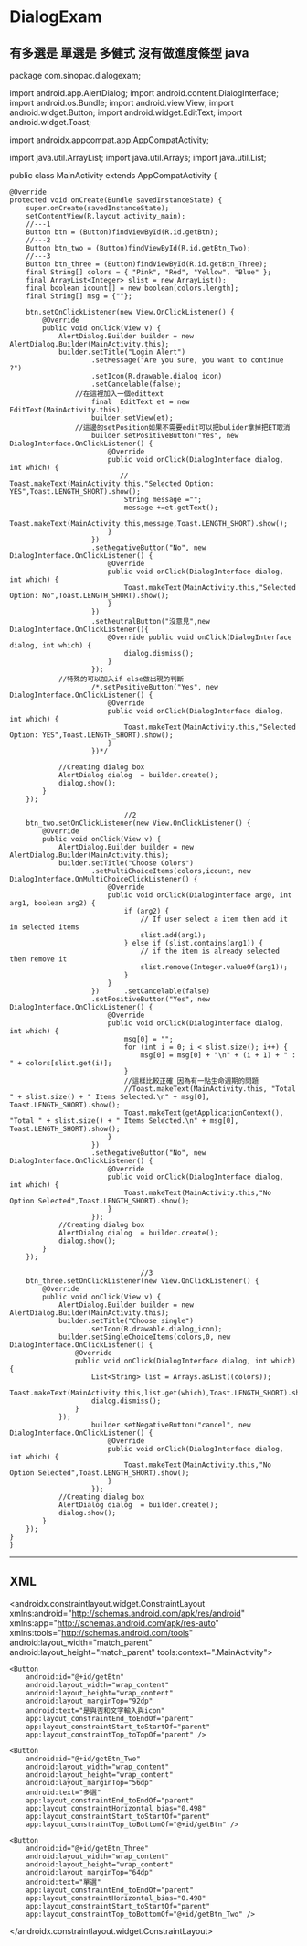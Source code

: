 # DialogExam
有多選是 單選是 多健式 沒有做進度條型
java
-------------------------------------------------------------------------------------
package com.sinopac.dialogexam;

import android.app.AlertDialog;
import android.content.DialogInterface;
import android.os.Bundle;
import android.view.View;
import android.widget.Button;
import android.widget.EditText;
import android.widget.Toast;

import androidx.appcompat.app.AppCompatActivity;

import java.util.ArrayList;
import java.util.Arrays;
import java.util.List;

public class MainActivity extends AppCompatActivity {

    @Override
    protected void onCreate(Bundle savedInstanceState) {
        super.onCreate(savedInstanceState);
        setContentView(R.layout.activity_main);
        //---1
        Button btn = (Button)findViewById(R.id.getBtn);
        //---2
        Button btn_two = (Button)findViewById(R.id.getBtn_Two);
        //---3
        Button btn_three = (Button)findViewById(R.id.getBtn_Three);
        final String[] colors = { "Pink", "Red", "Yellow", "Blue" };
        final ArrayList<Integer> slist = new ArrayList();
        final boolean icount[] = new boolean[colors.length];
        final String[] msg = {""};

        btn.setOnClickListener(new View.OnClickListener() {
            @Override
            public void onClick(View v) {
                AlertDialog.Builder builder = new AlertDialog.Builder(MainActivity.this);
                builder.setTitle("Login Alert")
                        .setMessage("Are you sure, you want to continue ?")
                        .setIcon(R.drawable.dialog_icon)
                        .setCancelable(false);
                    //在這裡加入一個edittext
                        final  EditText et = new EditText(MainActivity.this);
                        builder.setView(et);
                    //這邊的setPosition如果不需要edit可以把bulider拿掉把ET取消
                        builder.setPositiveButton("Yes", new DialogInterface.OnClickListener() {
                            @Override
                            public void onClick(DialogInterface dialog, int which) {
                               // Toast.makeText(MainActivity.this,"Selected Option: YES",Toast.LENGTH_SHORT).show();
                                String message ="";
                                message +=et.getText();
                                Toast.makeText(MainActivity.this,message,Toast.LENGTH_SHORT).show();
                            }
                        })
                        .setNegativeButton("No", new DialogInterface.OnClickListener() {
                            @Override
                            public void onClick(DialogInterface dialog, int which) {
                                Toast.makeText(MainActivity.this,"Selected Option: No",Toast.LENGTH_SHORT).show();
                            }
                        })
                        .setNeutralButton("沒意見",new DialogInterface.OnClickListener(){
                            @Override public void onClick(DialogInterface dialog, int which) {
                                dialog.dismiss();
                            }
                        });
                //特殊的可以加入if else做出現的判斷
                        /*.setPositiveButton("Yes", new DialogInterface.OnClickListener() {
                            @Override
                            public void onClick(DialogInterface dialog, int which) {
                                Toast.makeText(MainActivity.this,"Selected Option: YES",Toast.LENGTH_SHORT).show();
                            }
                        })*/

                //Creating dialog box
                AlertDialog dialog  = builder.create();
                dialog.show();
            }
        });

                                //2
        btn_two.setOnClickListener(new View.OnClickListener() {
            @Override
            public void onClick(View v) {
                AlertDialog.Builder builder = new AlertDialog.Builder(MainActivity.this);
                builder.setTitle("Choose Colors")
                        .setMultiChoiceItems(colors,icount, new DialogInterface.OnMultiChoiceClickListener() {
                            @Override
                            public void onClick(DialogInterface arg0, int arg1, boolean arg2) {
                                if (arg2) {
                                    // If user select a item then add it in selected items
                                    slist.add(arg1);
                                } else if (slist.contains(arg1)) {
                                    // if the item is already selected then remove it
                                    slist.remove(Integer.valueOf(arg1));
                                }
                            }
                        })      .setCancelable(false)
                        .setPositiveButton("Yes", new DialogInterface.OnClickListener() {
                            @Override
                            public void onClick(DialogInterface dialog, int which) {
                                msg[0] = "";
                                for (int i = 0; i < slist.size(); i++) {
                                    msg[0] = msg[0] + "\n" + (i + 1) + " : " + colors[slist.get(i)];
                                }
                                //這樣比較正確 因為有一點生命週期的問題
                                //Toast.makeText(MainActivity.this, "Total " + slist.size() + " Items Selected.\n" + msg[0], Toast.LENGTH_SHORT).show();
                                Toast.makeText(getApplicationContext(), "Total " + slist.size() + " Items Selected.\n" + msg[0], Toast.LENGTH_SHORT).show();
                            }
                        })
                        .setNegativeButton("No", new DialogInterface.OnClickListener() {
                            @Override
                            public void onClick(DialogInterface dialog, int which) {
                                Toast.makeText(MainActivity.this,"No Option Selected",Toast.LENGTH_SHORT).show();
                            }
                        });
                //Creating dialog box
                AlertDialog dialog  = builder.create();
                dialog.show();
            }
        });

                                    //3
        btn_three.setOnClickListener(new View.OnClickListener() {
            @Override
            public void onClick(View v) {
                AlertDialog.Builder builder = new AlertDialog.Builder(MainActivity.this);
                builder.setTitle("Choose single")
                       .setIcon(R.drawable.dialog_icon);
                builder.setSingleChoiceItems(colors,0, new DialogInterface.OnClickListener() {
                    @Override
                    public void onClick(DialogInterface dialog, int which) {
                        List<String> list = Arrays.asList((colors));
                        Toast.makeText(MainActivity.this,list.get(which),Toast.LENGTH_SHORT).show();
                        dialog.dismiss();
                    }
                });
                        builder.setNegativeButton("cancel", new DialogInterface.OnClickListener() {
                            @Override
                            public void onClick(DialogInterface dialog, int which) {
                                Toast.makeText(MainActivity.this,"No Option Selected",Toast.LENGTH_SHORT).show();
                            }
                        });
                //Creating dialog box
                AlertDialog dialog  = builder.create();
                dialog.show();
            }
        });
    }
    }
----------------------------------------------------------------------------------------------------------------------
  XML
--------------------------------------------------------------------------------------------------------------------
  <?xml version="1.0" encoding="utf-8"?>
<androidx.constraintlayout.widget.ConstraintLayout xmlns:android="http://schemas.android.com/apk/res/android"
    xmlns:app="http://schemas.android.com/apk/res-auto"
    xmlns:tools="http://schemas.android.com/tools"
    android:layout_width="match_parent"
    android:layout_height="match_parent"
    tools:context=".MainActivity">

    <Button
        android:id="@+id/getBtn"
        android:layout_width="wrap_content"
        android:layout_height="wrap_content"
        android:layout_marginTop="92dp"
        android:text="是與否和文字輸入與icon"
        app:layout_constraintEnd_toEndOf="parent"
        app:layout_constraintStart_toStartOf="parent"
        app:layout_constraintTop_toTopOf="parent" />

    <Button
        android:id="@+id/getBtn_Two"
        android:layout_width="wrap_content"
        android:layout_height="wrap_content"
        android:layout_marginTop="56dp"
        android:text="多選"
        app:layout_constraintEnd_toEndOf="parent"
        app:layout_constraintHorizontal_bias="0.498"
        app:layout_constraintStart_toStartOf="parent"
        app:layout_constraintTop_toBottomOf="@+id/getBtn" />

    <Button
        android:id="@+id/getBtn_Three"
        android:layout_width="wrap_content"
        android:layout_height="wrap_content"
        android:layout_marginTop="64dp"
        android:text="單選"
        app:layout_constraintEnd_toEndOf="parent"
        app:layout_constraintHorizontal_bias="0.498"
        app:layout_constraintStart_toStartOf="parent"
        app:layout_constraintTop_toBottomOf="@+id/getBtn_Two" />

</androidx.constraintlayout.widget.ConstraintLayout>
